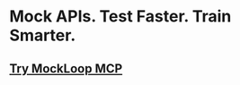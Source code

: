 # Mock APIs. Test Faster. Train Smarter.

## [Try MockLoop MCP](https://github.com/MockLoop/mockloop-mcp)
